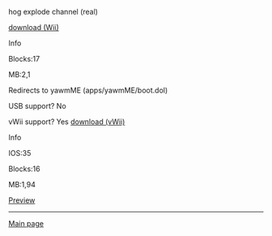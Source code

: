 hog explode channel (real)

[download (Wii)](https://idkwhereisthisname.github.io/dwnlds-dir/hogexplodech.wad)

Info

Blocks:17

MB:2,1

Redirects to yawmME (apps/yawmME/boot.dol)

USB support? No

vWii support? Yes [download (vWii)](https://idkwhereisthisname.github.io/dwnlds-dir/hogexplodechvwii.wad)

Info

IOS:35

Blocks:16

MB:1,94

[Preview](https://youtu.be/SG3OyeMO00o)

---------------------

[Main page](https://idkwhereisthisname.github.io)

